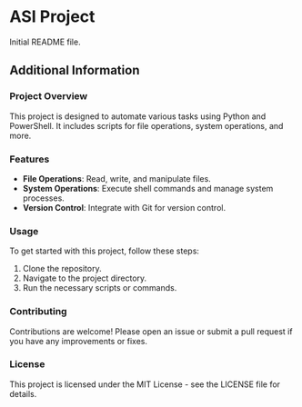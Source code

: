 # ASI Project

Initial README file.

## Additional Information

### Project Overview
This project is designed to automate various tasks using Python and PowerShell. It includes scripts for file operations, system operations, and more.

### Features
- **File Operations**: Read, write, and manipulate files.
- **System Operations**: Execute shell commands and manage system processes.
- **Version Control**: Integrate with Git for version control.

### Usage
To get started with this project, follow these steps:
1. Clone the repository.
2. Navigate to the project directory.
3. Run the necessary scripts or commands.

### Contributing
Contributions are welcome! Please open an issue or submit a pull request if you have any improvements or fixes.

### License
This project is licensed under the MIT License - see the LICENSE file for details.
